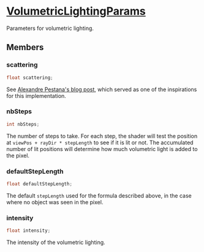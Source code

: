 # [VolumetricLightingParams](VolumetricLightingParams.hpp)

Parameters for volumetric lighting.

## Members

### scattering

```cpp
float scattering;
```

See [Alexandre Pestana's blog post](https://www.alexandre-pestana.com/volumetric-lights/), which served as one of the inspirations for this implementation.

### nbSteps

```cpp
int nbSteps;
```

The number of steps to take. For each step, the shader will test the position at `viewPos + rayDir * stepLength` to see if it is lit or not. The accumulated number of lit positions will determine how much volumetric light is added to the pixel.

### defaultStepLength

```cpp
float defaultStepLength;
```

The default `stepLength` used for the formula described above, in the case where no object was seen in the pixel.

### intensity

```cpp
float intensity;
```

The intensity of the volumetric lighting.